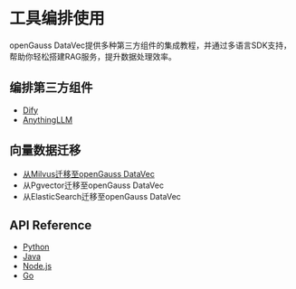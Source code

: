 # 工具编排使用

openGauss DataVec提供多种第三方组件的集成教程，并通过多语言SDK支持，帮助你轻松搭建RAG服务，提升数据处理效率。

## 编排第三方组件
- [Dify](dify.md)
- [AnythingLLM](anythingllm.md)

## 向量数据迁移
- [从Milvus迁移至openGauss DataVec](milvus2datavec.md)
- 从Pgvector迁移至openGauss DataVec
- 从ElasticSearch迁移至openGauss DataVec

## API Reference
- [Python](https://gitee.com/opengauss/openGauss-connector-python-psycopg2)
- [Java](https://gitee.com/opengauss/openGauss-connector-jdbc)
- [Node.js](https://gitee.com/opengauss/openGauss-connector-nodejs)
- [Go](https://gitee.com/opengauss/openGauss-connector-go-pq)

